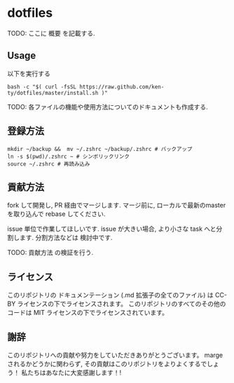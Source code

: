 # dotfiles

TODO: ここに 概要 を記載する.

## Usage

以下を実行する

```
bash -c "$( curl -fsSL https://raw.github.com/ken-ty/dotfiles/master/install.sh )"
```

TODO: 各ファイルの機能や使用方法についてのドキュメントも作成する.

## 登録方法

```
mkdir ~/backup &&  mv ~/.zshrc ~/backup/.zshrc # バックアップ
ln -s $(pwd)/.zshrc ~ # シンボリックリンク
source ~/.zshrc # 再読み込み
```

## 貢献方法

fork して開発し, PR 経由でマージします. 
マージ前に, ローカルで最新のmasterを取り込んで rebase してください.

issue 単位で作業してほしいです. issue が大きい場合, より小さな task へと分割します.
分割方法などは 検討中です.

TODO: 貢献方法 の検証を行う.

## ライセンス

このリポジトリの ドキュメンテーション (.md 拡張子の全てのファイル) は CC-BY ライセンスの下でライセンスされます。
このリポジトリのすべてのその他のコードは MIT ライセンスの下でライセンスされています。

## 謝辞

このリポジトリへの貢献や努力をしていただきありがとうございます。
marge されるかどうかに関わらず, その貢献はこのリポジトリをよりよくするでしょう！
私たちはあなたに大変感謝します！!